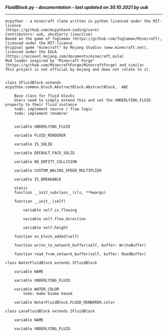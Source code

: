 ***FluidBlock.py - documentation - last updated on 30.10.2021 by uuk***
___

    mcpython - a minecraft clone written in python licenced under the MIT-licence 
    (https://github.com/mcpython4-coding/core)
    Contributors: uuk, xkcdjerry (inactive)
    Based on the game of fogleman (https://github.com/fogleman/Minecraft), licenced under the MIT-licence
    Original game "minecraft" by Mojang Studios (www.minecraft.net), licenced under the EULA
    (https://account.mojang.com/documents/minecraft_eula)
    Mod loader inspired by "Minecraft Forge" (https://github.com/MinecraftForge/MinecraftForge) and similar
    This project is not official by mojang and does not relate to it.


    class IFluidBlock extends mcpython.common.block.AbstractBlock.AbstractBlock,  ABC
        
        Base class for fluid blocks
        Users need to simply extend this and set the UNDERLYING_FLUID property to their fluid instance
        todo: implement source / flow logic
        todo: implement renderer


        variable UNDERLYING_FLUID

        variable FLUID_RENDERER

        variable IS_SOLID

        variable DEFAULT_FACE_SOLID

        variable NO_ENTITY_COLLISION

        variable CUSTOM_WALING_SPEED_MULTIPLIER

        variable IS_BREAKABLE

        static
        function __init_subclass__(cls, **kwargs)

        function __init__(self)

            variable self.is_flowing

            variable self.flow_direction

            variable self.height

        function on_block_added(self)

        function write_to_network_buffer(self, buffer: WriteBuffer)

        function read_from_network_buffer(self, buffer: ReadBuffer)

    class WaterFluidBlock extends IFluidBlock

        variable NAME

        variable UNDERLYING_FLUID

        variable WATER_COLOR
            todo: make biome based

        variable WaterFluidBlock.FLUID_RENDERER.color

    class LavaFluidBlock extends IFluidBlock

        variable NAME

        variable UNDERLYING_FLUID